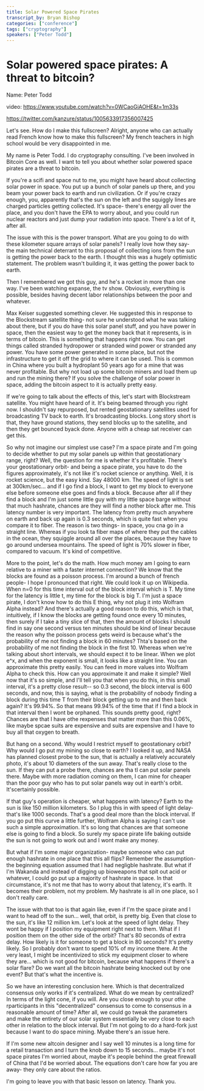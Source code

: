 ```yaml
---
title: Solar Powered Space Pirates
transcript_by: Bryan Bishop
categories: ["conference"]
tags: ["cryptography"]
speakers: ["Peter Todd"]
---
```


# Solar powered space pirates: A threat to bitcoin?

Name: Peter Todd

video: <https://www.youtube.com/watch?v=0WCaoGiAOHE&t=1m33s>

<https://twitter.com/kanzure/status/1005633917356007425>

Let's see. How do I make this fullscreen? Alright, anyone who can actually read French know how to make this fullscreen? My french teachers in high school would be very disappointed in me.

My name is Peter Todd. I do cryptography consulting. I've been involved in Bitcoin Core as well. I want to tell you about whether solar powered space pirates are a threat to bitcoin.

If you're a scifi and space nut to me, you might have heard about collecting solar power in space. You put up a bunch of solar panels up there, and you beam your power back to earth and run civilization. Or if you're crazy enough, you, apparently that's the sun on the left and the squiggly lines are charged particles getting collected. It's space- there's energy all over the place, and you don't have the EPA to worry about, and you could run nuclear reactors and just dump your radiation into space. There's a lot of it, after all.

The issue with this is the power transport. What are you going to do with these kilometer square arrays of solar panels? I really love how they say- the main technical deterrant to this proposal of collecting ions from the sun is getting the power back to the earth. I thought this was a hugely optimistic statement. The problem wasn't building it, it was getting the power back to earth.

Then I remembered we got this guy, and he's a rocket in more than one way. I've been watching expanse, the tv show. Obviously, everything is possible, besides having decent labor relationships between the poor and whatever.

Max Keiser suggested something clever. He suggested this in response to the Blockstream satellite thing- not sure he understood what he was talking about there, but if you do have this solar panel stuff, and you have power in space, then the easiest way to get the money back that it represents, is in terms of bitcoin. This is something that happens right now. You can get things called stranded hydropower or stranded wind power or stranded any power. You have some power generated in some place, but not the infrastructure to get it off the grid to where it can be used. This is common in China where you built a hydroplant 50 years ago for a mine that was never profitable. But why not load up some bitcoin miners and load them up and run the mining there? If you solve the challenge of solar power in space, adding the bitcoin aspect to it is actually pretty easy.

If we're going to talk about the effects of this, let's start with Blockstream satellite. You might have heard of it. It's being beamed through you right now. I shouldn't say repurposed, but rented geostationary satellites used for broadcasting TV back to earth. It's broadcasting blocks. Long story short is that, they have ground stations, they send blocks up to the satellite, and then they get bounced byack done. Anyone with a cheap sat receiver can get this.

So why not imagine our simplest use case? I'm a space pirate and I'm going to decide whether to put my solar panels up within that geostationary range, right? Well, the question for me is whether it's profitable. There's your geostationary orbit- and being a space pirate, you have to do the figures approximately, it's not like it's rocket science or anything. Well, it is rocket science, but the easy kind. Say 48000 km. The speed of light is set at 300km/sec... and if I go find a block, I want to get my block to everyone else before someone else goes and finds a block. Because after all if they find a block and I'm just some little guy with my little space barge without that much hashrate, chances are they will find a nother block after me. This latency number is very important. The latency from pretty much anywhere on earth and back up again is 0.3 seconds, which is quite fast when you compare it to fiber. The reason is two things- in space, you cna go in a straight line. Whereas if you look ta fiber maps of where they put the cables in the ocean, they squiggle around all over the places, because they have to go around undersea mountains. The speed of light is 70% slower in fiber, compared to vacuum. It's kind of competitive.

More to the point, let's do the math. How much money am I going to earn relative to a miner with a faster internet connection? We know that the blocks are found as a poisson process. I'm around a bunch of french people- I hope I pronounced that right. We could look it up on Wikipedia. When n=0 for this time interval out of the block interval which is T. My time for the latency is little t, my time for the block is big T. I'm just a space pirate, I don't know how to do this E thing, why not plug it into Wolfram Alpha instead? And there's actually a good reason to do this, which is that, intuitively, if I know the blocks are getting found once every 10 minutes, then surely if I take a tiny slice of that, then the amount of blocks I should find in say one second versus ten minutes should be kind of linear because the reason why the poisson process gets weird is because what's the probability of me not finding a block in 60 minutes? Thta's based on the probability of me not finding the block in the first 10. Whereas when we're talking about short intervals, we should expect it to be linear. When we plot e^x, and when the exponent is small, it looks like a straight line. You can approximate this pretty easily. You can feed in more values into Wolfram Alpha to check this. How can you approximate it and make it simple? Well now that it's so simple, and I'll tell you that when you do this, in this small interval, it's a pretty close result-- so 0.3 second, the block interval is 600 seconds, and now, this is saying, what is the probability of nobody finding a block during this time T from their block getting up to me and then back again? It's 99.94%. So that means 99.94% of the time that if I find a block in that interval then I wont be orphaned. This sounds pretty good, right? Chances are that I have othe rexpenses that matter more than this 0.06%, like maybe spcae suits are expensive and suits are expensive and I have to buy all that oxygen to breath.

But hang on a second. Why would I restrict myself to geostationary orbit? Why would I go put my mining so close to earth? I looked it up, and NASA has planned closest probe to the sun, that is actually a relatively accurately photo, it's about 10 diameters of the sun away. That's really close to the sun. If they can put a probe there, chances are tha tI can put solar panels there. Maybe with more radiation coming on them, I can mine for cheaper than the poor guy who has to put solar panels way out in earth's orbit. It'scertainly possible.

If that guy's operation is cheaper, what happens with latency? Earth to the sun is like 150 million kilometers. So I plug this in with speed of light delay- that's like 1000 seconds. That's a good deal more than the block interval. If you go put this curve a little further, Wolfram Alpha is saying I can't use such a simple approximation. It's so long that chances are that someone else is going to find a block. So surely my space pirate life baking outside the sun is not going to work out and I wont make any money.

But what if I'm some major organization- maybe someone who can put enough hashrate in one place that this all flips? Remember the assumption- the beginning equation assumed that I had negligble hashrate. But what if I'm Wakanda and instead of digging up bioweapons that spit out acid or whatever, I could go put up a majority of hashrate in space. In that circumstance, it's not me that has to worry about that latency, it's earth. It becomes their problem, not my problem. My hashrate is all in one place, so I don't really care.

The issue with that too is that again like, even if I'm the space pirate and I want to head off to the sun... well, that orbit, is pretty big. Even that close to the sun, it's like 12 million km. Let's look at the speed of light delay. They wont be happy if I position my equipment right next to them. What if I position them on the other side of the orbit? That's 80 seconds of extra delay. How likely is it for someone to get a block in 80 seconds? It's pretty likely. So I probably don't want to spend 10% of my income there. At the very least, I might be incentivized to stick my equipment closer to where they are... which is not good for bitcoin, because what happens if there's a solar flare? Do we want all the bitcoin hashrate being knocked out by one event? But that's what the incentive is.

So we have an interesting conclusion here. Which is that decentralized consensus only works if it's centralized. What do we mean by centralized? In terms of the light cone, if you will. Are you close enough to your othe rparticipants in this "decentralized" consensus to come to consensus in a reasonable amount of time? After all, we could go tweak the parameters and make the entirety of our solar system essentially be very close to each other in relation to the block interval. But I'm not going to do a hard-fork just because I want to do space mining. Myabe there's an issue here.

If I'm some new altcoin designer and I say well 10 minutes is a long time for a retail transaction and I turn the knob down to 15 seconds... maybe it's not space pirates I'm worried about, maybe it's people behind the great firewall of China that I'd be worried about. The equations don't care how far you are away- they only care about the ratios.

I'm going to leave you with that basic lesson on latency. Thank you.
